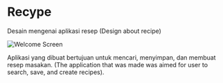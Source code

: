 # Recype
Desain mengenai aplikasi resep (Design about recipe)

![Welcome Screen](https://user-images.githubusercontent.com/21231279/61917744-e25a0f00-af78-11e9-8df0-d4c65d0af1df.png)

Aplikasi yang dibuat bertujuan untuk mencari, menyimpan, dan membuat resep masakan. (The application that was made was aimed for user to search, save, and create recipes).
